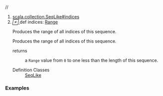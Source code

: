 //
<ol>
<li><a href="https://www.scala-lang.org/api/2.12.3/scala/collection/immutable/List.html#indices:scala.collection.immutable.Range">scala.collection.SeqLike#indices</a></li>
<li name="scala.collection.SeqLike#indices" visbl="pub" class="indented0 " data-isabs="false" fullcomment="yes" group="Ungrouped"> <a id="indices:scala.collection.immutable.Range"></a><a id="indices:Range"></a> <span class="permalink"> <a href="../../../scala/collection/immutable/List.html#indices:scala.collection.immutable.Range" title="Permalink"> <i class="material-icons"></i> </a> </span> <span class="modifier_kind"> <span class="modifier"></span> <span class="kind">def</span> </span> <span class="symbol"> <span class="name">indices</span><span class="result">: <a href="Range.html" class="extype" name="scala.collection.immutable.Range">Range</a></span> </span> <p class="shortcomment cmt">Produces the range of all indices of this sequence.</p>
 <div class="fullcomment">
  <div class="comment cmt">
   <p>Produces the range of all indices of this sequence. </p>
  </div>
  <dl class="paramcmts block">
   <dt>
    returns
   </dt>
   <dd class="cmt">
    <p>a <code>Range</code> value from <code>0</code> to one less than the length of this sequence.</p>
   </dd>
  </dl>
  <dl class="attributes block"> 
   <dt>
    Definition Classes
   </dt>
   <dd>
    <a href="../SeqLike.html" class="extype" name="scala.collection.SeqLike">SeqLike</a>
   </dd>
  </dl>
 </div> </li>
        </ol>


### Examples



